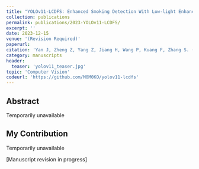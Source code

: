 ```yaml
---
title: "YOLOv11-LCDFS: Enhanced Smoking Detection With Low-light Enhancement"
collection: publications
permalink: publications/2023-YOLOv11-LCDFS/
excerpt: ''
date: 2023-12-15
venue: '(Revision Required)'
paperurl: 
citation: 'Yan J, Zheng Z, Yang Z, Jiang H, Wang P, Kuang F, Zhang S. (2023). &quot;YOLOv11-LCDFS: Enhanced Smoking Detection With Low-light Enhancement.&quot; <i></i> (Revision Required).'
category: manuscripts
header:
  teaser: 'yolov11_teaser.jpg'
topic: 'Computer Vision'
codeurl: 'https://github.com/M0M0KO/yolov11-lcdfs'
---
```


## Abstract

Temporarily unavailable

## My Contribution

Temporarily unavailable

[Manuscript revision in progress] 